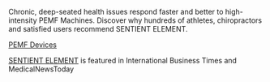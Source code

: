 Chronic, deep-seated health issues respond faster and better to high-intensity PEMF Machines. Discover why hundreds of athletes, chiropractors and satisfied users recommend SENTIENT ELEMENT.

<a href="https://www.sentientlight.com/">PEMF Devices</a>

<a href="https://www.ibtimes.com/introducing-sentient-element-revolutionary-pemf-machine-3623622">SENTIENT ELEMENT</a> is featured in International Business Times and MedicalNewsToday
